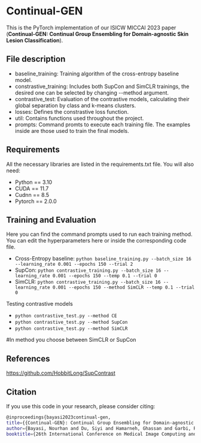 # Continual-GEN
This is the PyTorch implementation of our ISICW MICCAI 2023 paper (**Continual-GEN: Continual Group Ensembling for Domain-agnostic Skin Lesion Classification**).

## File description
- baseline_training: Training algorithm of the cross-entropy baseline model.
- constrastive_training: Includes both SupCon and SimCLR trainings, the desired one can be selected by changing --method argument.
- contrastive_test: Evaluation of the contrastive models, calculating their global separation by class and k-means clusters.
- losses: Defines the constrastive loss function.
- util: Contains functions used throughout the project.
- prompts: Command promts to execute each training file. The examples inside are those used to train the final models.

## Requirements
All the necessary libraries are listed in the requirements.txt file. You will also need:
- Python == 3.10
- CUDA == 11.7
- Cudnn == 8.5
- Pytorch == 2.0.0

## Training and Evaluation
Here you can find the command prompts used to run each training method. You can edit the hyperparameters here or inside the corresponding code file.

- Cross-Entropy baseline: `python baseline_training.py --batch_size 16 --learning_rate 0.001 --epochs 150 --trial 2`
- SupCon: `python contrastive_training.py --batch_size 16 --learning_rate 0.001 --epochs 150 --temp 0.1 --trial 0`
- SimCLR: `python contrastive_training.py --batch_size 16 --learning_rate 0.001 --epochs 150 --method SimCLR --temp 0.1 --trial 0`

Testing contrastive models
- `python contrastive_test.py --method CE`
- `python contrastive_test.py --method SupCon`
- `python contrastive_test.py --method SimCLR`
  
#In method you choose between SimCLR or SupCon

## References
https://github.com/HobbitLong/SupContrast

## Citation
If you use this code in your research, please consider citing:
```bash
@inproceedings{bayasi2023continual-gen,
title={{Continual-GEN}: Continual Group Ensembling for Domain-agnostic Skin Lesion Classification},
author={Bayasi, Nourhan and Du, Siyi and Hamarneh, Ghassan and Garbi, Rafeef},
booktitle={26th International Conference on Medical Image Computing and Computer Assisted Intervention (MICCAI 2023) ISIC Workshop}}


